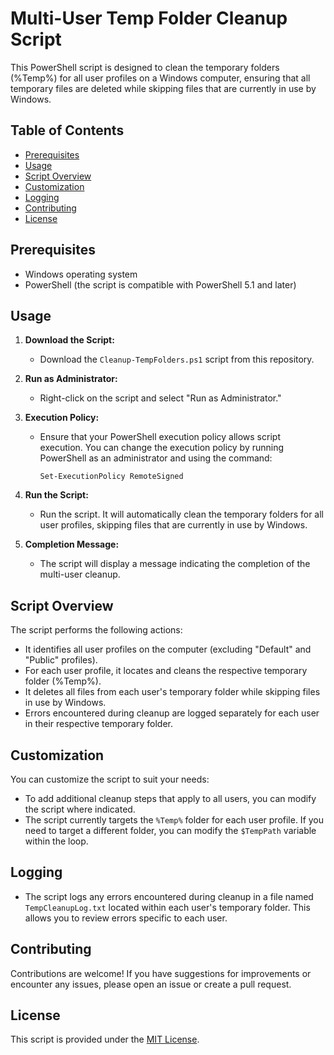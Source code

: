 # Multi-User Temp Folder Cleanup Script

This PowerShell script is designed to clean the temporary folders (%Temp%) for all user profiles on a Windows computer, ensuring that all temporary files are deleted while skipping files that are currently in use by Windows.

## Table of Contents

- [Prerequisites](#prerequisites)
- [Usage](#usage)
- [Script Overview](#script-overview)
- [Customization](#customization)
- [Logging](#logging)
- [Contributing](#contributing)
- [License](#license)

## Prerequisites

- Windows operating system
- PowerShell (the script is compatible with PowerShell 5.1 and later)

## Usage

1. **Download the Script:**
   - Download the `Cleanup-TempFolders.ps1` script from this repository.

2. **Run as Administrator:**
   - Right-click on the script and select "Run as Administrator."

3. **Execution Policy:**
   - Ensure that your PowerShell execution policy allows script execution. You can change the execution policy by running PowerShell as an administrator and using the command:
     ```
     Set-ExecutionPolicy RemoteSigned
     ```

4. **Run the Script:**
   - Run the script. It will automatically clean the temporary folders for all user profiles, skipping files that are currently in use by Windows.

5. **Completion Message:**
   - The script will display a message indicating the completion of the multi-user cleanup.

## Script Overview

The script performs the following actions:

- It identifies all user profiles on the computer (excluding "Default" and "Public" profiles).
- For each user profile, it locates and cleans the respective temporary folder (%Temp%).
- It deletes all files from each user's temporary folder while skipping files in use by Windows.
- Errors encountered during cleanup are logged separately for each user in their respective temporary folder.

## Customization

You can customize the script to suit your needs:

- To add additional cleanup steps that apply to all users, you can modify the script where indicated.
- The script currently targets the `%Temp%` folder for each user profile. If you need to target a different folder, you can modify the `$TempPath` variable within the loop.

## Logging

- The script logs any errors encountered during cleanup in a file named `TempCleanupLog.txt` located within each user's temporary folder. This allows you to review errors specific to each user.

## Contributing

Contributions are welcome! If you have suggestions for improvements or encounter any issues, please open an issue or create a pull request.

## License

This script is provided under the [MIT License](LICENSE).
